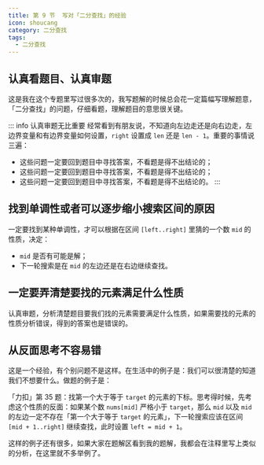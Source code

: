 ```yaml
---
title: 第 9 节  写对「二分查找」的经验
icon: shoucang
category: 二分查找
tags:
  - 二分查找
---
```


## 认真看题目、认真审题

这是我在这个专题里写过很多次的，我写题解的时候总会花一定篇幅写理解题意，「二分查找」的问题，仔细看题，理解题目的意思很关键。

::: info 认真审题无比重要
经常看到有朋友说，不知道向左边走还是向右边走，左边界变量和有边界变量如何设置，`right` 设置成 `len` 还是 `len - 1`。重要的事情说三遍：

+ 这些问题一定要回到题目中寻找答案，不看题是得不出结论的；
+ 这些问题一定要回到题目中寻找答案，不看题是得不出结论的；
+ 这些问题一定要回到题目中寻找答案，不看题是得不出结论的。
:::

## 找到单调性或者可以逐步缩小搜索区间的原因

一定要找到某种单调性，才可以根据在区间 `[left..right]` 里猜的一个数 `mid` 的性质，决定：

+  `mid` 是否有可能是解；
+ 下一轮搜索是在 `mid` 的左边还是在右边继续查找。

## 一定要弄清楚要找的元素满足什么性质

认真审题，分析清楚题目要我们找的元素需要满足什么性质，如果需要找的元素的性质分析错误，得到的答案也是错误的。

## 从反面思考不容易错

这是一个经验，有个别问题不是这样。在生活中的例子是：我们可以很清楚的知道我们不想要什么。做题的例子是：

「力扣」第 35 题：找第一个大于等于 `target` 的元素的下标。思考得时候，先考虑这个性质的反面：如果某个数 `nums[mid]` 严格小于 `target`，那么 `mid` 以及 `mid` 的左边一定不存在「第一个大于等于 `target` 的元素」，下一轮搜索应该在区间 `[mid + 1..right]` 继续查找，此时设置 `left = mid + 1`。


这样的例子还有很多，如果大家在题解区看到我的题解，我都会在注释里写上类似的分析，在这里就不多举例了。

